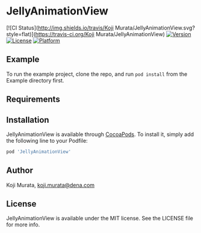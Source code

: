 # JellyAnimationView

[![CI Status](http://img.shields.io/travis/Koji Murata/JellyAnimationView.svg?style=flat)](https://travis-ci.org/Koji Murata/JellyAnimationView)
[![Version](https://img.shields.io/cocoapods/v/JellyAnimationView.svg?style=flat)](http://cocoapods.org/pods/JellyAnimationView)
[![License](https://img.shields.io/cocoapods/l/JellyAnimationView.svg?style=flat)](http://cocoapods.org/pods/JellyAnimationView)
[![Platform](https://img.shields.io/cocoapods/p/JellyAnimationView.svg?style=flat)](http://cocoapods.org/pods/JellyAnimationView)

## Example

To run the example project, clone the repo, and run `pod install` from the Example directory first.

## Requirements

## Installation

JellyAnimationView is available through [CocoaPods](http://cocoapods.org). To install
it, simply add the following line to your Podfile:

```ruby
pod 'JellyAnimationView'
```

## Author

Koji Murata, koji.murata@dena.com

## License

JellyAnimationView is available under the MIT license. See the LICENSE file for more info.
